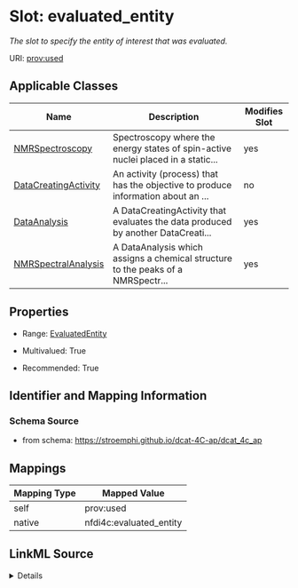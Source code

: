 

# Slot: evaluated_entity


_The slot to specify the entity of interest that was evaluated._





URI: [prov:used](http://www.w3.org/ns/prov#used)



<!-- no inheritance hierarchy -->





## Applicable Classes

| Name | Description | Modifies Slot |
| --- | --- | --- |
| [NMRSpectroscopy](NMRSpectroscopy.md) | Spectroscopy where the energy states of spin-active nuclei placed in a static... |  yes  |
| [DataCreatingActivity](DataCreatingActivity.md) | An activity (process) that has the objective to produce information about an ... |  no  |
| [DataAnalysis](DataAnalysis.md) | A DataCreatingActivity that evaluates the data produced by another DataCreati... |  yes  |
| [NMRSpectralAnalysis](NMRSpectralAnalysis.md) | A DataAnalysis which assigns a chemical structure to the peaks of a NMRSpectr... |  yes  |







## Properties

* Range: [EvaluatedEntity](EvaluatedEntity.md)

* Multivalued: True

* Recommended: True





## Identifier and Mapping Information







### Schema Source


* from schema: https://stroemphi.github.io/dcat-4C-ap/dcat_4c_ap




## Mappings

| Mapping Type | Mapped Value |
| ---  | ---  |
| self | prov:used |
| native | nfdi4c:evaluated_entity |




## LinkML Source

<details>
```yaml
name: evaluated_entity
description: The slot to specify the entity of interest that was evaluated.
from_schema: https://stroemphi.github.io/dcat-4C-ap/dcat_4c_ap
rank: 1000
slot_uri: prov:used
alias: evaluated_entity
domain_of:
- DataCreatingActivity
range: EvaluatedEntity
recommended: true
multivalued: true
inlined: true
inlined_as_list: true

```
</details>